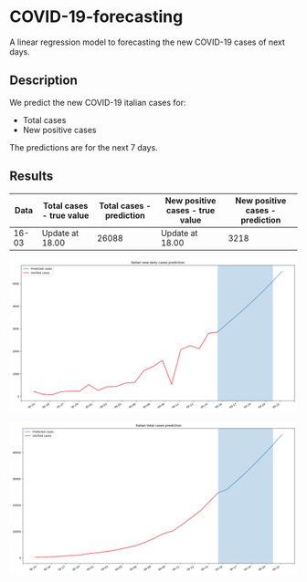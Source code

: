 # COVID-19-forecasting
A linear regression model to forecasting the new COVID-19 cases of next days.

## Description
We predict the new COVID-19 italian cases for:
- Total cases
- New positive cases

The predictions are for the next 7 days.

## Results
| Data  | Total cases - true value | Total cases - prediction| New positive cases - true value | New positive cases - prediction|
| ------------- | ------------- |------------- | ------------- |------------- |
| 16-03  | Update at 18.00 | 26088 | Update at 18.00  | 3218 |


![Italian daily cases](https://github.com/AlessandroMinervini/COVID-19-forecasting/blob/master/img/Italian%20new-daily%20cases%20prediction.png)

![Italian new-daily cases](https://github.com/AlessandroMinervini/COVID-19-forecasting/blob/master/img/Italian%20total%20cases%20prediction.png)

